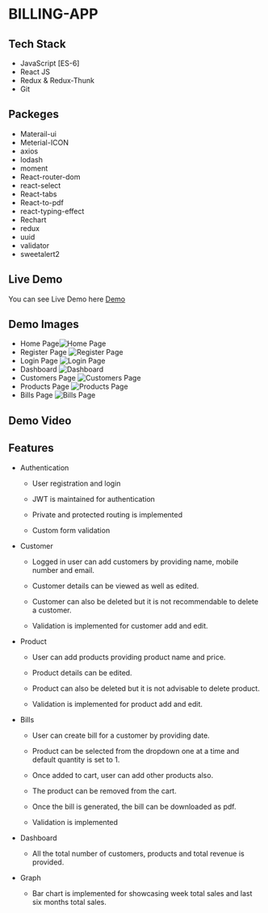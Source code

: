 # BILLING-APP

## Tech Stack
- JavaScript [ES-6]
- React JS
- Redux & Redux-Thunk
- Git
## Packeges
- Materail-ui
- Meterial-ICON
- axios
- lodash
- moment
- React-router-dom
- react-select
- React-tabs
- React-to-pdf
- react-typing-effect
- Rechart
- redux
- uuid
- validator
- sweetalert2

## Live Demo
You can see Live Demo here [Demo](https://practical-curran-9b7164.netlify.app/)

## Demo Images
 - Home Page![Home Page](https://user-images.githubusercontent.com/75414967/142910921-2f723ff0-43c9-4220-8a8f-78755a468387.png)
 - Register Page ![Register Page](https://user-images.githubusercontent.com/75414967/142913126-c8b442fd-92ca-420e-a111-c00f97269e2a.png)
 - Login Page ![Login Page](https://user-images.githubusercontent.com/75414967/142913315-27c6cc07-7279-4838-9272-b5a01d5bfec2.png)
 - Dashboard ![Dashboard](https://user-images.githubusercontent.com/75414967/142913478-dd062b87-dc68-40ec-9275-0bab297af34d.png)
 - Customers Page ![Customers Page](https://user-images.githubusercontent.com/75414967/142913685-029008e4-cebf-4509-bf4c-60d71235dc26.png)
 - Products Page ![Products Page](https://user-images.githubusercontent.com/75414967/142913884-1b9ae7c4-6a8a-4a3d-a30b-52729b9db2f3.png)
 - Bills Page ![Bills Page](https://user-images.githubusercontent.com/75414967/142914046-8844ec15-99cf-42ae-b02f-f7adab4c5465.png)

## Demo Video

## Features
- Authentication

     - User registration and login

     - JWT is maintained for authentication

     - Private and protected routing is implemented

     - Custom form validation

- Customer

     -  Logged in user can add customers by providing name, mobile number and email.

     -  Customer details can be viewed as well as edited.

     -  Customer can also be deleted but it is not recommendable to delete a customer.

     -  Validation is implemented for customer add and edit.

- Product

     -  User can add products providing product name and price.

     -  Product details can be edited.

     -  Product can also be deleted but it is not advisable to delete product.

     -  Validation is implemented for product add and edit.

- Bills

     -  User can create bill for a customer by providing date.

     -  Product can be selected from the dropdown one at a time and default quantity is set to 1.

     -  Once added to cart, user can add other products also.

     -  The product can be removed from the cart.

     -  Once the bill is generated, the bill can be downloaded as pdf.

     -  Validation is implemented

- Dashboard

     -  All the total number of customers, products and total revenue is provided.

- Graph

     -  Bar chart is implemented for showcasing week total sales and last six months total sales.
